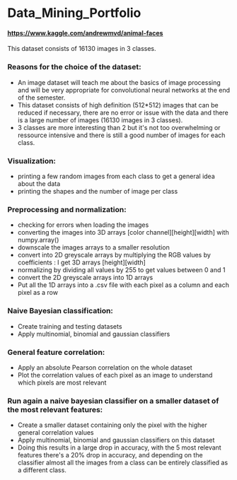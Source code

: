 # Data_Mining_Portfolio

#### https://www.kaggle.com/andrewmvd/animal-faces

This dataset consists of 16130 images in 3 classes.

### Reasons for the choice of the dataset:
- An image dataset will teach me about the basics of image processing and will be very appropriate for convolutional neural networks at the end of the semester.
- This dataset consists of high definition (512*512) images that can be reduced if necessary, there are no error or issue with the data and there is a large number of images (16130 images in 3 classes).
- 3 classes are more interesting than 2 but it's not too overwhelming or ressource intensive and there is still a good number of images for each class.

### Visualization:
- printing a few random images from each class to get a general idea about the data
- printing the shapes and the number of image per class

### Preprocessing and normalization:
- checking for errors when loading the images
- converting the images into 3D arrays [color channel][height][width] with numpy.array()
- downscale the images arrays to a smaller resolution
- convert into 2D greyscale arrays by multiplying the RGB values by coefficients : I get 3D arrays [height][width]
- normalizing by dividing all values by 255 to get values between 0 and 1
- convert the 2D greyscale arrays into 1D arrays
- Put all the 1D arrays into a .csv file with each pixel as a column and each pixel as a row

### Naive Bayesian classification:
- Create training and testing datasets
- Apply multinomial, binomial and gaussian classifiers

### General feature correlation:
- Apply an absolute Pearson correlation on the whole dataset
- Plot the correlation values of each pixel as an image to understand which pixels are most relevant

### Run again a naive bayesian classifier on a smaller dataset of the most relevant features:
- Create a smaller dataset containing only the pixel with the higher general correlation values
- Apply multinomial, binomial and gaussian classifiers on this dataset
- Doing this results in a large drop in accuracy, with the 5 most relevant features there's a 20% drop in accuracy, and depending on the classifier almost all the images from a class can be entirely classified as a different class.
